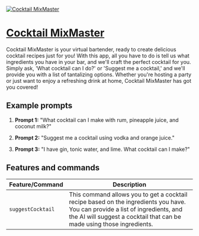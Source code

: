 [![Cocktail MixMaster](https://files.oaiusercontent.com/file-xiXUpTrYQeYieu6nESvHx9gD?se=2123-10-16T00%3A06%3A26Z&sp=r&sv=2021-08-06&sr=b&rscc=max-age%3D31536000%2C%20immutable&rscd=attachment%3B%20filename%3Da62b2821-dc06-4fcf-a642-48e612dad7e3.png&sig=76aIDWovHTH8xZ9ZwuZ5gOM%2Be435TboqUJpiENkqVwU%3D)](https://chat.openai.com/g/g-x9zamlKYO-cocktail-mixmaster)

# [Cocktail MixMaster](https://chat.openai.com/g/g-x9zamlKYO-cocktail-mixmaster)

Cocktail MixMaster is your virtual bartender, ready to create delicious cocktail recipes just for you! With this app, all you have to do is tell us what ingredients you have in your bar, and we'll craft the perfect cocktail for you. Simply ask, 'What cocktail can I do?' or 'Suggest me a cocktail,' and we'll provide you with a list of tantalizing options. Whether you're hosting a party or just want to enjoy a refreshing drink at home, Cocktail MixMaster has got you covered!

## Example prompts

1. **Prompt 1:** "What cocktail can I make with rum, pineapple juice, and coconut milk?"

2. **Prompt 2:** "Suggest me a cocktail using vodka and orange juice."

3. **Prompt 3:** "I have gin, tonic water, and lime. What cocktail can I make?"

## Features and commands

| Feature/Command | Description |
| --- | --- |
| `suggestCocktail` | This command allows you to get a cocktail recipe based on the ingredients you have. You can provide a list of ingredients, and the AI will suggest a cocktail that can be made using those ingredients. |